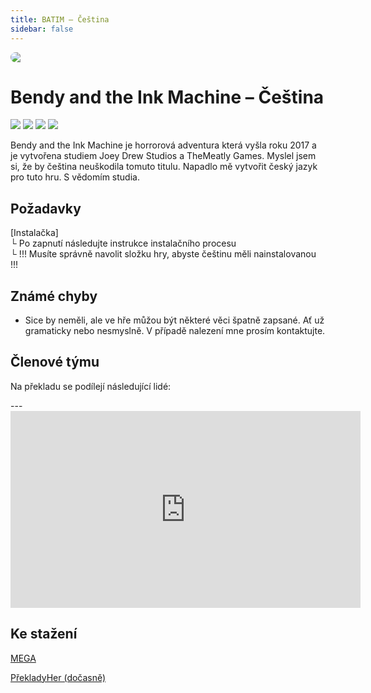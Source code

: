 ```yaml
---
title: BATIM – Čeština
sidebar: false
---
```

<script setup lang="ts">
const people = {
  lead: [
    { name: "Nowster", role: "Vydavatel překladu"}
  ],
  l10n: [
    { name: "Nowster", role: "Překladatel"},
    { name: "PetrTech", role: "Korektura"},
    { name: "Matanoj", role: "Korektura"},
    { name: "", role: ""},
    { name: "Termit", role: "Úprava fontů"},
    { name: "Mayki", role: "Vytažení textů"},
    { name: "PredatorV", role: "Instalačka"},
    { name: "", role: ""},
    { name: "Matanoj", role: "Testování"},
    { name: "PetrTech", role: "Testování"},
    { name: "Nairo", role: "Testování"},
    { name: "Zoford", role: "Testování"},



  ],
  partners: [
    { name: "Matanoj", role: "Promo"},
  ]
};
</script>

<div style="border-radius: 16px; overflow: hidden; margin-bottom: 16px;">
  <img src="https://i.imgur.com/aHPDAnn.jpeg">
</div>

# Bendy and the Ink Machine – Čeština

![](https://img.shields.io/badge/přeloženo-100%25-darkgreen?style=for-the-badge)
![](https://img.shields.io/badge/herní%20klient-Steam-grey?style=for-the-badge) 
![](https://img.shields.io/badge/verze%20hry-aktuální-grey?style=for-the-badge) 
![](https://img.shields.io/badge/verze%20p%C5%99ekladu-2022.11.11.-grey?style=for-the-badge) 
<!-- <img src="https://weblate.prekladyher.eu/widget/starfield/starfield/cs/svg-badge.svg" alt="Stav překladu"> -->
<!-- <img src="https://weblate.prekladyher.eu/widget/starfield/starfield/cs/svg-badge.svg" alt="Stav překladu"> -->
<!-- <img src="https://weblate.prekladyher.eu/widget/starfield/starfield/cs/svg-badge.svg" alt="Stav překladu"> -->

Bendy and the Ink Machine je horrorová adventura která vyšla roku 2017 a je vytvořena studiem Joey Drew Studios a TheMeatly Games. Myslel jsem si, že by čeština neuškodila tomuto titulu. Napadlo mě vytvořit český jazyk pro tuto hru. 
S vědomím studia.

## Požadavky
[Instalačka] <br />
└ Po zapnutí následujte instrukce instalačního procesu <br />
└ !!! Musíte správně navolit složku hry, abyste češtinu měli nainstalovanou !!! <br />

## Známé chyby
- Sice by neměli, ale ve hře můžou být některé věci špatně zapsané. Ať už gramaticky nebo nesmyslně. V případě nalezení mne prosím kontaktujte. <br />

## Členové týmu

Na překladu se podílejí následující lidé:

<PTeamMembers :members="people.lead" />

<PTeamMembers :members="people.l10n" />

<PTeamMembers :members="people.support" />

<PTeamMembers :members="people.partners" />
---
<div class="video-container">
<iframe width="560" height="315" src="https://www.youtube.com/embed/kU4w0WgUh18?si=SYmF_nWQFLD9Kb2y" title="YouTube video player" frameborder="0" allow="accelerometer; autoplay; clipboard-write; encrypted-media; gyroscope; picture-in-picture; web-share" referrerpolicy="strict-origin-when-cross-origin" allowfullscreen></iframe>
</div>

## Ke stažení
[MEGA](https://www.dropbox.com/sh/d26pxc72en77ipg/AAAV0iAZKVGZrmA9-wyyEaXKa?dl=0)

[PřekladyHer (dočasně)](https://prekladyher.eu/preklady/bendy-and-the-ink-machine.1083/)
